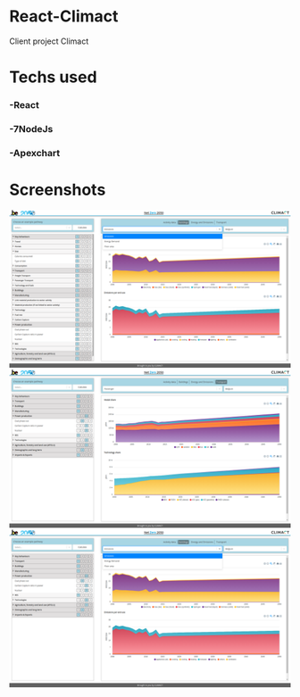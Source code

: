 # React-Climact
Client project Climact

# Techs used

### -React
### -7NodeJs
### -Apexchart

# Screenshots

<img src="Screenshot from 2020-02-07 16-06-28.png"/>


<img src="Screenshot from 2020-02-07 16-11-55.png"/>


<img src="Screenshot from 2020-02-07 16-12-36.png"/>
